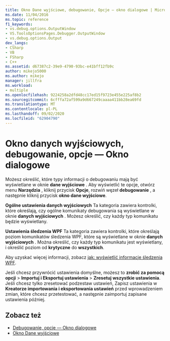 ```yaml
---
title: Okno Dane wyjściowe, debugowanie, Opcje — okno dialogowe | Microsoft Docs
ms.date: 11/04/2016
ms.topic: reference
f1_keywords:
- vs.debug.options.OutputWindow
- VS.ToolsOptionsPages.Debugger.OutputWindow
- vs.debug.options.Output
dev_langs:
- CSharp
- VB
- FSharp
- C++
ms.assetid: d67387c2-39e9-4790-93bc-e41bff12fb9c
author: mikejo5000
ms.author: mikejo
manager: jillfra
ms.workload:
- multiple
ms.openlocfilehash: 9224258a2dfd48cc17ed15f9723e455e225af8b2
ms.sourcegitcommit: 6cfffa72af599a9d667249caaaa411bb28ea69fd
ms.translationtype: MT
ms.contentlocale: pl-PL
ms.lasthandoff: 09/02/2020
ms.locfileid: "62904790"
---
```

# <a name="output-window-debugging-options-dialog-box"></a>Okno danych wyjściowych, debugowanie, opcje ― Okno dialogowe
Możesz określić, które typy informacji o debugowaniu mają być wyświetlane w oknie **dane wyjściowe** . Aby wyświetlić te opcje, otwórz menu **Narzędzia** , kliknij przycisk **Opcje**, rozwiń węzeł **debugowanie** , a następnie kliknij przycisk **okno dane wyjściowe**.

**Ogólne ustawienia danych wyjściowych** Ta kategoria zawiera kontrolki, które określają, czy ogólne komunikaty debugowania są wyświetlane w oknie **danych wyjściowych** . Możesz określić, czy każdy typ komunikatu będzie wyświetlany.

**Ustawienia śledzenia WPF** Ta kategoria zawiera kontrolki, które określają poziom komunikatów śledzenia WPF, które są wyświetlane w oknie **danych wyjściowych** . Można określić, czy każdy typ komunikatu jest wyświetlany, i określić poziom od **krytyczne** do **wszystkich**.

Aby uzyskać więcej informacji, zobacz [jak: wyświetlić informacje śledzenia WPF](../debugger/how-to-display-wpf-trace-information.md).

Jeśli chcesz przywrócić ustawienia domyślne, możesz to **zrobić za pomocą opcji**  >  **Importuj i Eksportuj ustawienia**  >  **Zresetuj wszystkie ustawienia**. Jeśli chcesz tylko zresetować podzestaw ustawień, Zapisz ustawienia w **Kreatorze importowania i eksportowania ustawień** przed wprowadzeniem zmian, które chcesz przetestować, a następnie zaimportuj zapisane ustawienia później.

## <a name="see-also"></a>Zobacz też
- [Debugowanie, opcje ― Okno dialogowe](../debugger/debugging-options-dialog-box.md)
- [Okno Dane wyjściowe](../ide/reference/output-window.md)